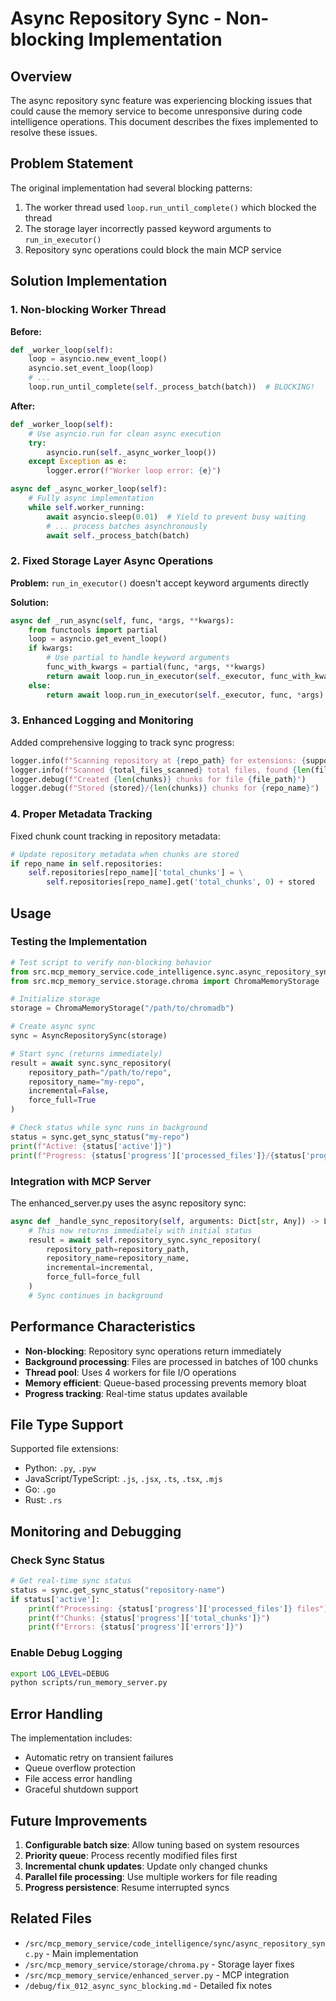 # Async Repository Sync - Non-blocking Implementation

## Overview

The async repository sync feature was experiencing blocking issues that could cause the memory service to become unresponsive during code intelligence operations. This document describes the fixes implemented to resolve these issues.

## Problem Statement

The original implementation had several blocking patterns:
1. The worker thread used `loop.run_until_complete()` which blocked the thread
2. The storage layer incorrectly passed keyword arguments to `run_in_executor()`
3. Repository sync operations could block the main MCP service

## Solution Implementation

### 1. Non-blocking Worker Thread

**Before:**
```python
def _worker_loop(self):
    loop = asyncio.new_event_loop()
    asyncio.set_event_loop(loop)
    # ...
    loop.run_until_complete(self._process_batch(batch))  # BLOCKING!
```

**After:**
```python
def _worker_loop(self):
    # Use asyncio.run for clean async execution
    try:
        asyncio.run(self._async_worker_loop())
    except Exception as e:
        logger.error(f"Worker loop error: {e}")

async def _async_worker_loop(self):
    # Fully async implementation
    while self.worker_running:
        await asyncio.sleep(0.01)  # Yield to prevent busy waiting
        # ... process batches asynchronously
        await self._process_batch(batch)
```

### 2. Fixed Storage Layer Async Operations

**Problem:** `run_in_executor()` doesn't accept keyword arguments directly

**Solution:**
```python
async def _run_async(self, func, *args, **kwargs):
    from functools import partial
    loop = asyncio.get_event_loop()
    if kwargs:
        # Use partial to handle keyword arguments
        func_with_kwargs = partial(func, *args, **kwargs)
        return await loop.run_in_executor(self._executor, func_with_kwargs)
    else:
        return await loop.run_in_executor(self._executor, func, *args)
```

### 3. Enhanced Logging and Monitoring

Added comprehensive logging to track sync progress:
```python
logger.info(f"Scanning repository at {repo_path} for extensions: {supported_extensions}")
logger.info(f"Scanned {total_files_scanned} total files, found {len(files)} matching files")
logger.debug(f"Created {len(chunks)} chunks for file {file_path}")
logger.debug(f"Stored {stored}/{len(chunks)} chunks for {repo_name}")
```

### 4. Proper Metadata Tracking

Fixed chunk count tracking in repository metadata:
```python
# Update repository metadata when chunks are stored
if repo_name in self.repositories:
    self.repositories[repo_name]['total_chunks'] = \
        self.repositories[repo_name].get('total_chunks', 0) + stored
```

## Usage

### Testing the Implementation

```python
# Test script to verify non-blocking behavior
from src.mcp_memory_service.code_intelligence.sync.async_repository_sync import AsyncRepositorySync
from src.mcp_memory_service.storage.chroma import ChromaMemoryStorage

# Initialize storage
storage = ChromaMemoryStorage("/path/to/chromadb")

# Create async sync
sync = AsyncRepositorySync(storage)

# Start sync (returns immediately)
result = await sync.sync_repository(
    repository_path="/path/to/repo",
    repository_name="my-repo",
    incremental=False,
    force_full=True
)

# Check status while sync runs in background
status = sync.get_sync_status("my-repo")
print(f"Active: {status['active']}")
print(f"Progress: {status['progress']['processed_files']}/{status['progress']['total_files']}")
```

### Integration with MCP Server

The enhanced_server.py uses the async repository sync:

```python
async def _handle_sync_repository(self, arguments: Dict[str, Any]) -> List[types.TextContent]:
    # This now returns immediately with initial status
    result = await self.repository_sync.sync_repository(
        repository_path=repository_path,
        repository_name=repository_name,
        incremental=incremental,
        force_full=force_full
    )
    # Sync continues in background
```

## Performance Characteristics

- **Non-blocking**: Repository sync operations return immediately
- **Background processing**: Files are processed in batches of 100 chunks
- **Thread pool**: Uses 4 workers for file I/O operations
- **Memory efficient**: Queue-based processing prevents memory bloat
- **Progress tracking**: Real-time status updates available

## File Type Support

Supported file extensions:
- Python: `.py`, `.pyw`
- JavaScript/TypeScript: `.js`, `.jsx`, `.ts`, `.tsx`, `.mjs`
- Go: `.go`
- Rust: `.rs`

## Monitoring and Debugging

### Check Sync Status
```python
# Get real-time sync status
status = sync.get_sync_status("repository-name")
if status['active']:
    print(f"Processing: {status['progress']['processed_files']} files")
    print(f"Chunks: {status['progress']['total_chunks']}")
    print(f"Errors: {status['progress']['errors']}")
```

### Enable Debug Logging
```bash
export LOG_LEVEL=DEBUG
python scripts/run_memory_server.py
```

## Error Handling

The implementation includes:
- Automatic retry on transient failures
- Queue overflow protection
- File access error handling
- Graceful shutdown support

## Future Improvements

1. **Configurable batch size**: Allow tuning based on system resources
2. **Priority queue**: Process recently modified files first
3. **Incremental chunk updates**: Update only changed chunks
4. **Parallel file processing**: Use multiple workers for file reading
5. **Progress persistence**: Resume interrupted syncs

## Related Files

- `/src/mcp_memory_service/code_intelligence/sync/async_repository_sync.py` - Main implementation
- `/src/mcp_memory_service/storage/chroma.py` - Storage layer fixes
- `/src/mcp_memory_service/enhanced_server.py` - MCP integration
- `/debug/fix_012_async_sync_blocking.md` - Detailed fix notes
